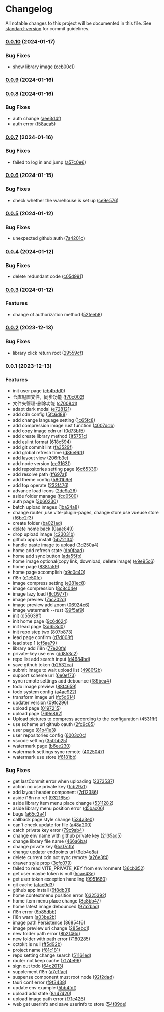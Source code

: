 # Changelog

All notable changes to this project will be documented in this file. See [standard-version](https://github.com/conventional-changelog/standard-version) for commit guidelines.

### [0.0.10](https://github.com/picx-apps/picx-app/compare/v0.0.9...v0.0.10) (2024-01-17)


### Bug Fixes

* show library image ([ccb00c1](https://github.com/picx-apps/picx-app/commit/ccb00c1bf998048db5828f60afdd3d7804ce823f))

### [0.0.9](https://github.com/picx-apps/picx-app/compare/v0.0.8...v0.0.9) (2024-01-16)

### [0.0.8](https://github.com/picx-apps/picx-app/compare/v0.0.7...v0.0.8) (2024-01-16)


### Bug Fixes

* auth change ([aee3d4f](https://github.com/picx-apps/picx-app/commit/aee3d4f0a4b0f3f7be852a41940638e1863ac0f6))
* auth error ([f58aea5](https://github.com/picx-apps/picx-app/commit/f58aea5e8003a0173c468d9cf2f443bd22f899c5))

### [0.0.7](https://github.com/picx-apps/picx-app/compare/v0.0.6...v0.0.7) (2024-01-16)


### Bug Fixes

* failed to log in and jump ([a57c0e6](https://github.com/picx-apps/picx-app/commit/a57c0e64ab667b6ee3b6345c14f2851067beeb08))

### [0.0.6](https://github.com/picx-apps/picx-app/compare/v0.0.5...v0.0.6) (2024-01-15)


### Bug Fixes

* check whether the warehouse is set up ([ce9e576](https://github.com/picx-apps/picx-app/commit/ce9e576d8d4e381fb74cba44bdd59b89f54a10ff))

### [0.0.5](https://github.com/picx-apps/picx-app/compare/v0.0.4...v0.0.5) (2024-01-12)


### Bug Fixes

* unexpected github auth ([7a4201c](https://github.com/picx-apps/picx-app/commit/7a4201cb4e2114f51ac740e4c47d58f860f8fd24))

### [0.0.4](https://github.com/picx-apps/picx-app/compare/v0.0.3...v0.0.4) (2024-01-12)


### Bug Fixes

* delete redundant code ([c05d991](https://github.com/picx-apps/picx-app/commit/c05d991bcde15b5f8116c13b66be993aa463ab30))

### [0.0.3](https://github.com/picx-apps/picx-app/compare/v0.0.2...v0.0.3) (2024-01-12)


### Features

* change of authorization method ([52feeb8](https://github.com/picx-apps/picx-app/commit/52feeb805a6f9a181634824f5d7de818ad94fcb8))

### [0.0.2](https://github.com/picx-dev/picx-app/compare/v0.0.1...v0.0.2) (2023-12-13)


### Bug Fixes

* library click return root ([29559cf](https://github.com/picx-dev/picx-app/commit/29559cfbf7f090fa95fc9c27e038560b0c7253f2))

### 0.0.1 (2023-12-13)


### Features

*  init user page ([cb4bdd0](https://github.com/picx-dev/picx-app/commit/cb4bdd0c2b7ee9616b67a16d12fc07ebc5559ac9))
* 仓库配置文件，同步功能 ([f70c002](https://github.com/picx-dev/picx-app/commit/f70c0020809c8fb08124b81ad49721d55712fb10))
* 文件夹管理-删除功能 ([c700841](https://github.com/picx-dev/picx-app/commit/c700841ab0a95621ae830443387f7ace87144bed))
* adapt dark modal ([e728121](https://github.com/picx-dev/picx-app/commit/e7281217e7057ff3fbe86c885cb9b62b006ea41b))
* add cdn config ([5fc6d88](https://github.com/picx-dev/picx-app/commit/5fc6d887107fa9572f96643a1542ab0aad9ba967))
* add change language setting ([1c65fc8](https://github.com/picx-dev/picx-app/commit/1c65fc8dbd0bca3d9f26b113636c26230a8be339))
* add compression image rust function ([4007ddb](https://github.com/picx-dev/picx-app/commit/4007ddb0cbeaf54e2fd38457814930a8750ec012))
* add copy image cdn url ([0d73bf5](https://github.com/picx-dev/picx-app/commit/0d73bf5333f06e1c43a9d989c03869f54ce1f4ca))
* add create library method ([1f5751c](https://github.com/picx-dev/picx-app/commit/1f5751c84642eceb94b0753e8708fd1d82991127))
* add eslint format ([618c594](https://github.com/picx-dev/picx-app/commit/618c594f20e2f63e45d14450d5138f128eb44153))
* add git commit lint ([fa3529f](https://github.com/picx-dev/picx-app/commit/fa3529f97f8294df74b09063fb85a9def0059134))
* add global refresh time ([d86e9b1](https://github.com/picx-dev/picx-app/commit/d86e9b17adb23d54f73fa3839e08da1cf5c66875))
* add layout view ([206fb3e](https://github.com/picx-dev/picx-app/commit/206fb3ea0b733f8ae12ed6d210b9205de6979045))
* add node version ([ee3163f](https://github.com/picx-dev/picx-app/commit/ee3163f705b0b2793e6b8f0088e8fa56e76b2656))
* add repositories setting page ([6c65336](https://github.com/picx-dev/picx-app/commit/6c653369805ef575b323534194ad37cd163e871d))
* add resolve path ([ff697a1](https://github.com/picx-dev/picx-app/commit/ff697a1ecf9f8b6232f92c9bca33cd6295aee5c0))
* add theme config ([5801b9e](https://github.com/picx-dev/picx-app/commit/5801b9ea5e93e1b2a7c78d217f099a3c1d88359c))
* add top operate ([233f476](https://github.com/picx-dev/picx-app/commit/233f476e95d975a19d9d53908ee8a543a05cc717))
* advance load icons ([2de9a26](https://github.com/picx-dev/picx-app/commit/2de9a2684d1e0560d41979229ca15282cc9a987b))
* aside folder manage ([fcd0500](https://github.com/picx-dev/picx-app/commit/fcd05000830e9a77c33412dc71bc90803bf81bd9))
* auth page ([3b60230](https://github.com/picx-dev/picx-app/commit/3b602305c14701a6a175b504d8bc6e52f08eb143))
* batch upload images ([1ba24a8](https://github.com/picx-dev/picx-app/commit/1ba24a810bb6391cb5b274743ae310c1e21c147a))
* change router ,use vite-plugin-pages, change store,use vueuse store ([f6bc2f3](https://github.com/picx-dev/picx-app/commit/f6bc2f3d69729f5ba73157953a37388605617c2c))
* create folder ([ba021ad](https://github.com/picx-dev/picx-app/commit/ba021ad68870bbfc95aeb497995487a3e959daba))
* delete home back ([0aae849](https://github.com/picx-dev/picx-app/commit/0aae849ebec0acfe21977ee8a73ee4eeefbbc29f))
* drop upload image ([c23031b](https://github.com/picx-dev/picx-app/commit/c23031b9a2e1d44756305b9a53521b5604275b29))
* github apps install ([5b72134](https://github.com/picx-dev/picx-app/commit/5b7213478f989c7f97184c4e777cf526115ad633))
* handle paste image to upload ([3d250a4](https://github.com/picx-dev/picx-app/commit/3d250a46d09ce82b777d97f8ac2a9f49a54740a8))
* home add refresh state ([db0faad](https://github.com/picx-dev/picx-app/commit/db0faad5d7691b827c67df5ad579e7d14caa66a2))
* home add sync button ([ada55fb](https://github.com/picx-dev/picx-app/commit/ada55fbbfb8b019e1f79d5080862f0b0d0dbdabd))
* home image optional(copy link, download, delete image) ([e9e95c6](https://github.com/picx-dev/picx-app/commit/e9e95c623176436c34202bf283a9a8ce0ed2454e))
* home page ([8381a59](https://github.com/picx-dev/picx-app/commit/8381a5970b650109c5d04d9b86ccc06bc6a8f6c5))
* home page accomplish ([a9c0c40](https://github.com/picx-dev/picx-app/commit/a9c0c40374b6b9a03de568a53f2876c821fd7070))
* i18n ([e1e50fc](https://github.com/picx-dev/picx-app/commit/e1e50fc70df6d0a37c0684b702eced9262e33411))
* image compress setting ([e281ec8](https://github.com/picx-dev/picx-app/commit/e281ec888e4966a36b6118bfd5be1cf210b995c9))
* image compression ([8c8c04e](https://github.com/picx-dev/picx-app/commit/8c8c04e73fb71dba19ce8ee120e2f74546aed06f))
* image lazy load ([8c0977f](https://github.com/picx-dev/picx-app/commit/8c0977f011a2e06f41029903512815478286d26f))
* image preview ([7ac702d](https://github.com/picx-dev/picx-app/commit/7ac702d401a006a2e46895536e6db2a063d7803b))
* image preview add zoom ([06924c6](https://github.com/picx-dev/picx-app/commit/06924c6e3d5e85a363af2060272970af5059f4fa))
* image watermark --rust ([99f5af9](https://github.com/picx-dev/picx-app/commit/99f5af9765638cafe4649b8a1044b81c98564318))
* init ([d55639f](https://github.com/picx-dev/picx-app/commit/d55639fb39dd03d5011b339e91b8820d163d3293))
* init home page ([9c6d624](https://github.com/picx-dev/picx-app/commit/9c6d6240acf91c4b283b9fdd37ac5dad13e1f214))
* init lead page ([3d658d0](https://github.com/picx-dev/picx-app/commit/3d658d09b91da6576b503cddce8abeb6192166c5))
* init repo step two ([807b873](https://github.com/picx-dev/picx-app/commit/807b873e5566ed1ddc061caad9a6e43381b684fe))
* lead page confirm ([d7d008f](https://github.com/picx-dev/picx-app/commit/d7d008fe53d4629362578091650b01c27a0e8adf))
* lead step 1 ([cf5aa79](https://github.com/picx-dev/picx-app/commit/cf5aa79a84b99297eb9d16f439aa111157753ba6))
* library add i18n ([77e20fa](https://github.com/picx-dev/picx-app/commit/77e20fa49bf6b88a67a77d5a636256cf4ff60a54))
* private-key use env ([dd853c2](https://github.com/picx-dev/picx-app/commit/dd853c2ef47f1e4b17c428a7a93b36fc81c863c6))
* repo list add search input ([d4684bd](https://github.com/picx-dev/picx-app/commit/d4684bd7d7461cf98d5ae3ab3a858dbbe2859ab0))
* save github token ([b2532ca](https://github.com/picx-dev/picx-app/commit/b2532ca3795c0ded1e336d7f929fdfe6a68b14d2))
* submit image to wait upload list ([4980f2b](https://github.com/picx-dev/picx-app/commit/4980f2b1dcd18ccf8b894b8ebd50dbf11c84d52e))
* support scheme url ([6e0ef73](https://github.com/picx-dev/picx-app/commit/6e0ef73ad26a986a7f8392fc7940cd593e606853))
* sync remote settings add debounce ([f89bea4](https://github.com/picx-dev/picx-app/commit/f89bea4bd3fe9c97790dffa57963debc6040461d))
* todo  image preview ([88f4659](https://github.com/picx-dev/picx-app/commit/88f46593009a41bd4a7d87ae7b8fed6baacf41cc))
* todo system config ([a4ae922](https://github.com/picx-dev/picx-app/commit/a4ae9220c079f89ee76744e988180b8a1341d0c0))
* transform image uri ([fc5d614](https://github.com/picx-dev/picx-app/commit/fc5d614608d78f70abe604de916fb3cc6df4bfc1))
* updater version ([09fc296](https://github.com/picx-dev/picx-app/commit/09fc2960b024d42d08157260811cdb8309ea747d))
* upload page ([0197215](https://github.com/picx-dev/picx-app/commit/01972154670ba336a483685aa25e9b92eac7383f))
* upload page ([769e862](https://github.com/picx-dev/picx-app/commit/769e8621b9df36b5d7c61d331930c6463cca0479))
* Upload pictures to compress according to the configuration ([4531fff](https://github.com/picx-dev/picx-app/commit/4531fff741e8023427ea1ee7186947285849f5ab))
* use scheme url github oauth ([2fc9c85](https://github.com/picx-dev/picx-app/commit/2fc9c851edc6a522e17f3b8cdc3a7eaecfbebe47))
* user page ([81b41e3](https://github.com/picx-dev/picx-app/commit/81b41e37e55b83d864d1077fe5a968e9bd52bc42))
* user repositories config ([6003c0c](https://github.com/picx-dev/picx-app/commit/6003c0c4899699e6aadb5205715c9a304fe4fcf7))
* vscode setting ([350bb25](https://github.com/picx-dev/picx-app/commit/350bb25fe150f9ce98b52218f3f834d7afee326d))
* watermark page ([b6ee230](https://github.com/picx-dev/picx-app/commit/b6ee23026eb4b3050e856f0b18df8bd69b549d8b))
* watermark settings sync remote ([4025047](https://github.com/picx-dev/picx-app/commit/4025047e58a15cb359231247f9ee7b48cb6a4795))
* watermark use store ([f6181bb](https://github.com/picx-dev/picx-app/commit/f6181bb8029e5089442bd01fafe97bf029c7f78f))


### Bug Fixes

*  get lastCommit error when uploading ([2373537](https://github.com/picx-dev/picx-app/commit/237353776996557c6101ea13eae8763e2ad4083b))
* action no use private key ([1cb297f](https://github.com/picx-dev/picx-app/commit/1cb297f026fdcc38c357886e660244b041f22ad1))
* add layout header component ([7d12386](https://github.com/picx-dev/picx-app/commit/7d1238694e3e6c3dcd0b40758fbe66b99ecfb868))
* aside i18n no ref ([932165e](https://github.com/picx-dev/picx-app/commit/932165e8867c025598c56f66d12ac8010f6dfb39))
* aside library item menu place change ([5311282](https://github.com/picx-dev/picx-app/commit/53112821fc2f90e3e44144b60934f2cd89f5bcb8))
* aside library menu position error ([d5bac06](https://github.com/picx-dev/picx-app/commit/d5bac06effda3e9fac3e90b0ac6ea1ea1f40d268))
* bugs ([a65c2a4](https://github.com/picx-dev/picx-app/commit/a65c2a44fbf037eb599f642162d19326b19dcc37))
* callback page style change ([534a3e0](https://github.com/picx-dev/picx-app/commit/534a3e0cc74cd524f57d25d6f270d120c4201d83))
* can't check update for file ([a48a200](https://github.com/picx-dev/picx-app/commit/a48a20083bcbece99007a1517ec8f447f16f6cad))
* catch private key error ([79c9ab4](https://github.com/picx-dev/picx-app/commit/79c9ab405ac3b23126981dfa738b15a4c925ef9f))
* change env name with github private key ([2135ad5](https://github.com/picx-dev/picx-app/commit/2135ad5e6715f8b53c35677394952cd2d127d3f7))
* change library file name ([466a6ba](https://github.com/picx-dev/picx-app/commit/466a6bafd2e5c02de3500247a6646c4b6d45c821))
* change private key ([6c07cfb](https://github.com/picx-dev/picx-app/commit/6c07cfb3fc7aa83c643391b2a7b88fe29e615791))
* change updater endpoints url ([6eb4e8a](https://github.com/picx-dev/picx-app/commit/6eb4e8ad0acc03fae92219bc935f2dcddd0247c3))
* delete current cdn not sync remote ([a26e3f4](https://github.com/picx-dev/picx-app/commit/a26e3f4ec3a6421d1e380ccd8b20525973485ecf))
* drawer style prop ([3cfc079](https://github.com/picx-dev/picx-app/commit/3cfc079c3bd57ca8956bddc8880fad1de66bd075))
* failed to read VITE_PRIVATE_KEY from environment ([36cb352](https://github.com/picx-dev/picx-app/commit/36cb352d004855f803f8c6523cfbeab8d4f83571))
* get user maybe token is null ([5cae43e](https://github.com/picx-dev/picx-app/commit/5cae43eeeb62a8a11e8a07206fbef21042a24850))
* get user token exception handling ([9951660](https://github.com/picx-dev/picx-app/commit/99516600126b9efc3d460c3366dc6844a11814ef))
* git cache ([afac9d3](https://github.com/picx-dev/picx-app/commit/afac9d347dd73edd27f85e45a95d7483a0603df5))
* github app install ([6f8db31](https://github.com/picx-dev/picx-app/commit/6f8db31e4ae2ff57484beafcf78d4fe23ae68100))
* home contextmenu position error ([6325392](https://github.com/picx-dev/picx-app/commit/63253924a53f998180d10718ae83e1d22076936d))
* home item menu place change ([8c8bb47](https://github.com/picx-dev/picx-app/commit/8c8bb47504daea64852539144843eca65f22448b))
* home latest image debounced ([97a2bad](https://github.com/picx-dev/picx-app/commit/97a2badcf38ee75780f71bc1c32f8f4116d6f096))
* i18n error ([6b85dbb](https://github.com/picx-dev/picx-app/commit/6b85dbbfd61b87bde66036615bd0f7f8783f31ec))
* i18n warn ([a03be2b](https://github.com/picx-dev/picx-app/commit/a03be2bbec42a72eba6ba9c771bc6dd499ef1096))
* image path Persistence ([86854f6](https://github.com/picx-dev/picx-app/commit/86854f672159e5daacd409ebb3036ed925827a90))
* image preview uri change ([285ebc1](https://github.com/picx-dev/picx-app/commit/285ebc15aba8e397a3d355657cf4595f373a2e9d))
* new folder path error ([8b2146d](https://github.com/picx-dev/picx-app/commit/8b2146d6cb449df635a81f1d0ad6f8aa61d3e0a9))
* new folder with path error ([7180285](https://github.com/picx-dev/picx-app/commit/718028521a23f6a92014f709d0e5db67b09e2a9f))
* octokit is null ([ff5d92b](https://github.com/picx-dev/picx-app/commit/ff5d92bdda64cb41cf2ff32ad5e4be1271ed2d43))
* project name ([f81c181](https://github.com/picx-dev/picx-app/commit/f81c181e6b1a7bb4c58111ba0ee0315312a403a3))
* repo setting change search ([51161ed](https://github.com/picx-dev/picx-app/commit/51161eda30ac9a39b38f8641e66599b24c14916e))
* router not keep cache ([7174e96](https://github.com/picx-dev/picx-app/commit/7174e965e05f7af4eca2024d4882da5fac8afc58))
* sign out todo ([64c2013](https://github.com/picx-dev/picx-app/commit/64c2013d3f5e7cb1b808fde03696705cabeb8809))
* supplement i18n ([a7e1fac](https://github.com/picx-dev/picx-app/commit/a7e1fac924f67855a95967b8ffbea0e47a0074c5))
* suspense component must root node ([92f2dad](https://github.com/picx-dev/picx-app/commit/92f2dad45e5717d840850dc52c0f4ca327f546a8))
* tauri conf error ([f9f3438](https://github.com/picx-dev/picx-app/commit/f9f34386529e08785d8e9610783ddcd028e87148))
* update env example ([5bb4fdf](https://github.com/picx-dev/picx-app/commit/5bb4fdf373d7b58b33530e9e075366d6ad64692a))
* upload add state ([8a47420](https://github.com/picx-dev/picx-app/commit/8a4742005827e512783b853dd6e5266948d782a2))
* upload image path error ([f71e426](https://github.com/picx-dev/picx-app/commit/f71e426f4dc185b64499e1bf8a9a225457fd0997))
* web get userinfo and save userinfo to  store ([54f89de](https://github.com/picx-dev/picx-app/commit/54f89de07bbbb82329670cbf841f4fa88070caba))
